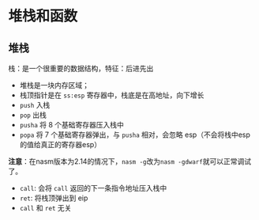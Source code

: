# 堆栈和函数

## 堆栈

栈：是一个很重要的数据结构，特征：后进先出

- 堆栈是一块内存区域；
- 栈顶指针是在 `ss:esp` 寄存器中，栈底是在高地址，向下增长
- `push` 入栈
- `pop` 出栈
- `pusha` 将 8 个基础寄存器压入栈中
- `popa` 将 7 个基础寄存器弹出，与 `pusha` 相对，会忽略 esp（不会将栈中esp的值给真正的寄存器esp）

**注意**：在nasm版本为2.14的情况下，`nasm -g`改为`nasm -gdwarf`就可以正常调试了。

- `call`: 会将 `call` 返回的下一条指令地址压入栈中
- `ret`: 将栈顶弹出到 eip
- `call` 和 `ret` 无关
